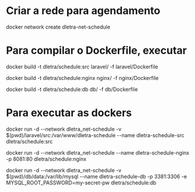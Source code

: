 # Criar a rede para agendamento
docker network create dletra-net-schedule

# Para compilar o Dockerfile, executar
docker build -t dletra/schedule:src laravel/ -f laravel/Dockerfile

docker build -t dletra/schedule:nginx nginx/ -f nginx/Dockerfile

docker build -t dletra/schedule:db db/ -f db/Dockerfile

# Para executar as dockers
docker run -d --network dletra_net-schedule -v $(pwd)/laravel/src:/var/www/dletra-schedule --name dletra-schedule-src dletra/schedule:src

docker run -d --network dletra_net-schedule --name dletra-schedule-nginx -p 8081:80 dletra/schedule:nginx

docker run -d --network dletra_net-schedule -v $(pwd)/db/data:/var/lib/mysql --name dletra-schedule-db -p 3381:3306 -e MYSQL_ROOT_PASSWORD=my-secret-pw dletra/schedule:db
